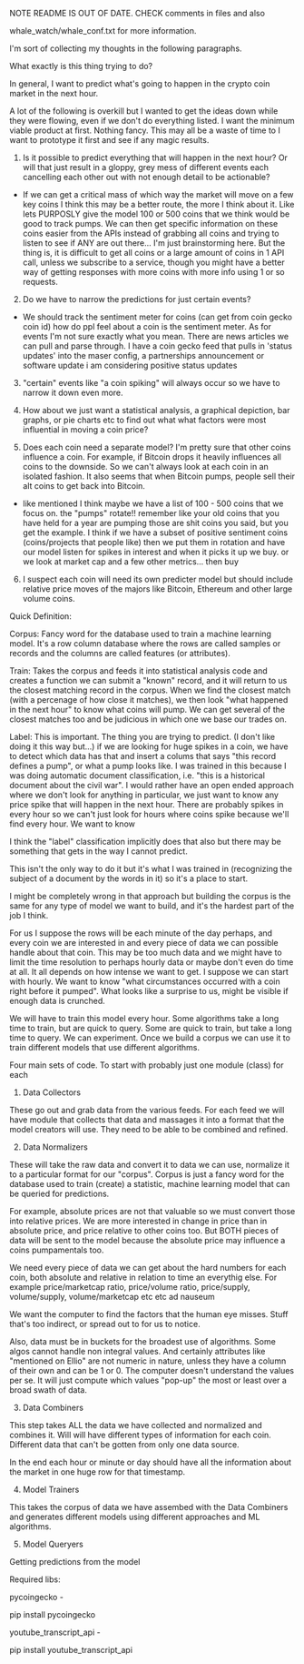 NOTE README IS OUT OF DATE. CHECK comments in files and also

whale_watch/whale_conf.txt for more information. 



I'm sort of collecting my thoughts in the following paragraphs.

What exactly is this thing trying to do?

In general, I want to predict what's going to happen in the crypto
coin market in the next hour.

A lot of the following is overkill but I wanted to get the ideas down
while they were flowing, even if we don't do everything listed. I want
the minimum viable product at first. Nothing fancy. This may all be a
waste of time to I want to prototype it first and see if any magic
results.

1. Is it possible to predict everything that will happen in the next
hour? Or will that just result in a gloppy, grey mess of different
events each cancelling each other out with not enough detail to be
actionable?
  - If we can get a critical mass of which way the market will move on a few key coins I think this may be a better route, the more I think about it. Like lets PURPOSLY give the model 100 or 500 coins that we think would be good to track pumps. We can then get specific information on these coins easier from the APIs instead of grabbing all coins and trying to listen to see if ANY are out there... I'm just brainstorming here. But the thing is, it is difficult to get all coins or a large amount of coins in 1 API call, unless we subscribe to a service, though you might have a better way of getting responses with more coins with more info using 1 or so requests. 
  

2. Do we have to narrow the predictions for just certain
events?
- We should track the sentiment meter for coins (can get from coin gecko coin id) how do ppl feel about a coin is the sentiment meter. As for events I'm not sure exactly what you mean. There are news articles we can pull and parse through. I have a coin gecko feed that pulls in 'status updates' into the maser config, a partnerships announcement or software update i am considering positive status updates


3. "certain" events like "a coin spiking" will always occur
so we have to narrow it down even more.

4. How about we just want a statistical analysis, a graphical
depiction, bar graphs, or pie charts etc to find out what what factors
were most influential in moving a coin price?

5. Does each coin need a separate model? I'm pretty sure that other
coins influence a coin. For example, if Bitcoin drops it heavily
influences all coins to the downside. So we can't always look at each
coin in an isolated fashion. It also seems that when Bitcoin pumps,
people sell their alt coins to get back into Bitcoin.
- like mentioned I think maybe we have a list of 100 - 500 coins that we focus on. the "pumps" rotate!! remember like your old coins that you have held for a year are pumping those are shit coins you said, but you get the example. I think if we have a subset of positive sentiment coins (coins/projects that people like) then we put them in rotation and have our model listen for spikes in interest and when it picks it up we buy. or we look at market cap and a few other metrics... then buy

6. I suspect each coin will need its own predicter model but should
include relative price moves of the majors like Bitcoin, Ethereum and
other large volume coins.

Quick Definition:

Corpus: Fancy word for the database used to train a machine learning
model. It's a row column database where the rows are called samples or
records and the columns are called features (or attributes).

Train: Takes the corpus and feeds it into statistical analysis code
and creates a function we can submit a "known" record, and it will
return to us the closest matching record in the corpus. When we find
the closest match (with a percenage of how close it matches), we then
look "what happened in the next hour" to know what coins will pump. We
can get several of the closest matches too and be judicious in which
one we base our trades on.

Label: This is important. The thing you are trying to predict. (I
don't like doing it this way but...) if we are looking for huge spikes
in a coin, we have to detect which data has that and insert a colums
that says "this record defines a pump", or what a pump looks like. I
was trained in this because I was doing automatic document
classification, i.e. "this is a historical document about the civil
war". I would rather have an open ended approach where we don't look
for anything in particular, we just want to know any price spike that
will happen in the next hour. There are probably spikes in every hour
so we can't just look for hours where coins spike because we'll find
every hour. We want to know

I think the "label" classification implicitly does that also but there
may be something that gets in the way I cannot predict.

This isn't the only way to do it but it's what I was trained in
(recognizing the subject of a document by the words in it) so it's a
place to start.

I might be completely wrong in that approach but building the corpus
is the same for any type of model we want to build, and it's the
hardest part of the job I think.

For us I suppose the rows will be each minute of the day perhaps, and
every coin we are interested in and every piece of data we can
possible handle about that coin. This may be too much data and we
might have to limit the time resolution to perhaps hourly data or
maybe don't even do time at all. It all depends on how intense we want
to get. I suppose we can start with hourly. We want to know "what
circumstances occurred with a coin right before it pumped". What looks
like a surprise to us, might be visible if enough data is crunched.

We will have to train this model every hour. Some algorithms take a
long time to train, but are quick to query. Some are quick to train,
but take a long time to query. We can experiment. Once we build a
corpus we can use it to train different models that use different
algorithms.

Four main sets of code. To start with probably just one module (class)
for each

1. Data Collectors

These go out and grab data from the various feeds. For each feed we
will have module that collects that data and massages it into a format
that the model creators will use. They need to be able to be combined
and refined.

2. Data Normalizers

These will take the raw data and convert it to data we can use,
normalize it to a particular format for our "corpus". Corpus is just a
fancy word for the database used to train (create) a statistic,
machine learning model that can be queried for predictions.

For example, absolute prices are not that valuable so we must convert
those into relative prices. We are more interested in change in price
than in absolute price, and price relative to other coins too. But
BOTH pieces of data will be sent to the model because the absolute
price may influence a coins pumpamentals too.

We need every piece of data we can get about the hard numbers for each
coin, both absolute and relative in relation to time an everythig
else. For example price/marketcap ratio, price/volume ratio,
price/supply, volume/supply, volume/marketcap etc etc ad nauseum

We want the computer to find the factors that the human eye
misses. Stuff that's too indirect, or spread out to for us to notice.

Also, data must be in buckets for the broadest use of algorithms. Some
algos cannot handle non integral values. And certainly attributes like
"mentioned on Ellio" are not numeric in nature, unless they have a
column of their own and can be 1 or 0. The computer doesn't understand
the values per se. It will just compute which values "pop-up" the most
or least over a broad swath of data.

3. Data Combiners

This step takes ALL the data we have collected and normalized and
combines it. Will will have different types of information for each
coin. Different data that can't be gotten from only one data source.

In the end each hour or minute or day should have all the information
about the market in one huge row for that timestamp.

4. Model Trainers

This takes the corpus of data we have assembed with the Data Combiners
and generates different models using different approaches and ML
algorithms.

5. Model Queryers

Getting predictions from the model



Required libs: 

pycoingecko - 

pip install pycoingecko

youtube_transcript_api - 

pip install youtube_transcript_api
